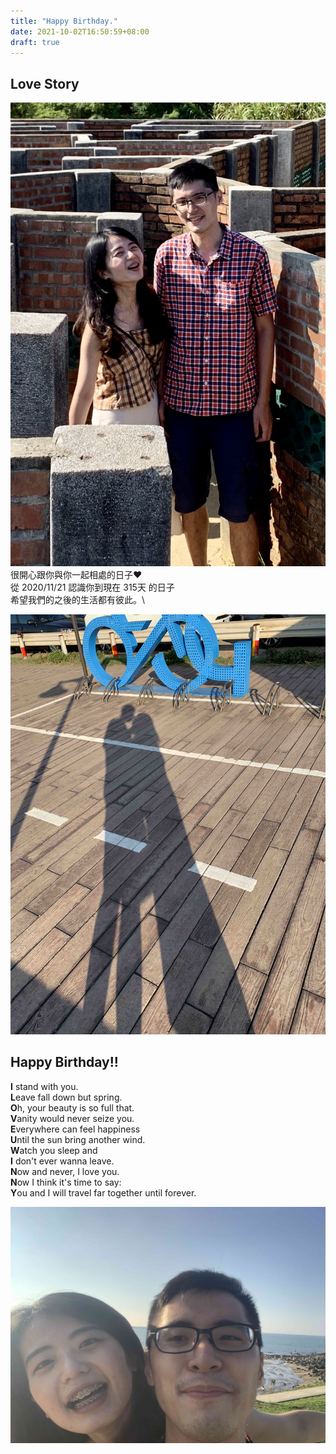 ```yaml
---
title: "Happy Birthday."
date: 2021-10-02T16:50:59+08:00
draft: true
---
```

## Love Story
![Example image](/img/IMG_2585.jpg)
很開心跟你與你一起相處的日子:heart:\
從 2020/11/21 認識你到現在 315天 的日子\
希望我們的之後的生活都有彼此。\

![Example image](/img/IMG_2609.jpg)

## Happy Birthday!!

**I** stand with you.\
**L**eave fall down but spring.\
**O**h, your beauty is so full that.\
**V**anity would never seize you.\
**E**verywhere can feel happiness\
**U**ntil the sun bring another wind.\
**W**atch you sleep and\
**I** don't ever wanna leave.\
**N**ow and never, I love you.\
**N**ow I think it's time to say:\
**Y**ou and I will travel far together until forever.

![Example image](/img/IMG_2622.jpg)